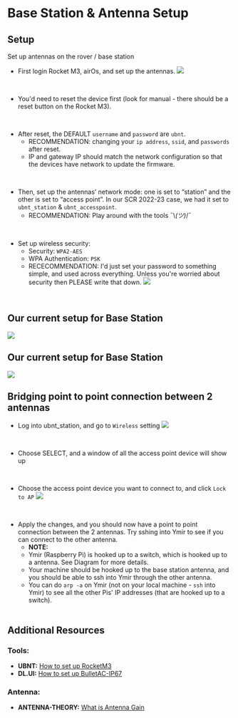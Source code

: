 # Base Station & Antenna Setup
## Setup
Set up antennas on the rover / base station
- First login Rocket M3, airOs, and set up the antennas.
![](../img/loginRocket.png)
<br/>

- You'd need to reset the device first (look for manual - there should be a reset button on the Rocket M3). 
<br/>

- After reset, the DEFAULT `username` and `password` are `ubnt`. 
    + RECOMMENDATION: changing your `ip address`, `ssid`, and `passwords` after reset. 
    + IP and gateway IP should match the network configuration so that the devices have network to update the firmware.
<br/>

- Then, set up the antennas’ network mode: one is set to “station” and the other is set to “access point”. In our SCR 2022-23 case, we had it set to `ubnt_station` & `ubnt_accesspoint`.
    + RECOMMENDATION: Play around with the tools ¯\\_(ツ)_/¯
<br/>

- Set up wireless security:
    + Security: `WPA2-AES`
    + WPA Authentication: `PSK`
    + RECECOMMENDATION: I'd just set your password to something simple, and used across everything. Unless you're worried about security then PLEASE write that down.
![](../img/wirelessSec.png)
<br/>

## Our current setup for Base Station
![](../img/ubntStation.jpg)
<br/>

## Our current setup for Base Station
![](../img/ubntAccesspoint.jpg)
<br/>

## Bridging point to point connection between 2 antennas
- Log into ubnt_station, and go to `Wireless` setting
![](../img/select.png)
<br/>

- Choose SELECT, and a window of all the access point device will show up
<br/>

- Choose the access point device you want to connect to, and click `Lock to AP`
![](../img/lockAP.png)
<br/>

- Apply the changes, and you should now have a point to point connection between the 2 antennas. Try sshing into Ymir to see if you can connect to the other antenna.
    + **NOTE:**
    + Ymir (Raspberry Pi) is hooked up to a switch, which is hooked up to a antenna. See Diagram for more details.
    + Your machine should be hooked up to the base station antenna, and you should be able to ssh into Ymir through the other antenna.
    + You can do `arp -a` on Ymir (not on your local machine - `ssh` into Ymir) to see all the other Pis' IP addresses (that are hooked up to a switch).
<br/><br/>


## Additional Resources
### Tools:
- **UBNT:** [How to set up RocketM3](https://dl.ubnt.com/qsg/RocketM-Series/RocketM-Series_EN.html)
- **DL.UI:** [How to set up BulletAC-IP67](https://dl.ui.com/qsg/BulletAC-IP67/BulletAC-IP67_EN.html)
 
### Antenna:
- **ANTENNA-THEORY:** [What is Antenna Gain](https://antenna-theory.com/basics/gain.php)